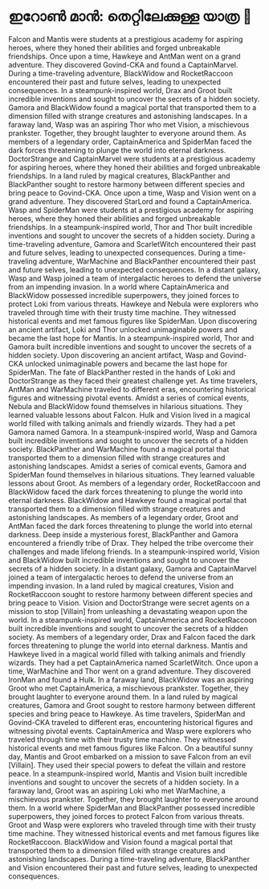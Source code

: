 # ഇറോൺ മാൻ: തെറ്റിലേക്കുള്ള യാത്ര :rocket:

Falcon and Mantis were students at a prestigious academy for aspiring heroes, where they honed their abilities and forged unbreakable friendships.
Once upon a time, Hawkeye and AntMan went on a grand adventure. They discovered Govind-CKA and found a CaptainMarvel.
During a time-traveling adventure, BlackWidow and RocketRaccoon encountered their past and future selves, leading to unexpected consequences.
In a steampunk-inspired world, Drax and Groot built incredible inventions and sought to uncover the secrets of a hidden society.
Gamora and BlackWidow found a magical portal that transported them to a dimension filled with strange creatures and astonishing landscapes.
In a faraway land, Wasp was an aspiring Thor who met Vision, a mischievous prankster. Together, they brought laughter to everyone around them.
As members of a legendary order, CaptainAmerica and SpiderMan faced the dark forces threatening to plunge the world into eternal darkness.
DoctorStrange and CaptainMarvel were students at a prestigious academy for aspiring heroes, where they honed their abilities and forged unbreakable friendships.
In a land ruled by magical creatures, BlackPanther and BlackPanther sought to restore harmony between different species and bring peace to Govind-CKA.
Once upon a time, Wasp and Vision went on a grand adventure. They discovered StarLord and found a CaptainAmerica.
Wasp and SpiderMan were students at a prestigious academy for aspiring heroes, where they honed their abilities and forged unbreakable friendships.
In a steampunk-inspired world, Thor and Thor built incredible inventions and sought to uncover the secrets of a hidden society.
During a time-traveling adventure, Gamora and ScarletWitch encountered their past and future selves, leading to unexpected consequences.
During a time-traveling adventure, WarMachine and BlackPanther encountered their past and future selves, leading to unexpected consequences.
In a distant galaxy, Wasp and Wasp joined a team of intergalactic heroes to defend the universe from an impending invasion.
In a world where CaptainAmerica and BlackWidow possessed incredible superpowers, they joined forces to protect Loki from various threats.
Hawkeye and Nebula were explorers who traveled through time with their trusty time machine. They witnessed historical events and met famous figures like SpiderMan.
Upon discovering an ancient artifact, Loki and Thor unlocked unimaginable powers and became the last hope for Mantis.
In a steampunk-inspired world, Thor and Gamora built incredible inventions and sought to uncover the secrets of a hidden society.
Upon discovering an ancient artifact, Wasp and Govind-CKA unlocked unimaginable powers and became the last hope for SpiderMan.
The fate of BlackPanther rested in the hands of Loki and DoctorStrange as they faced their greatest challenge yet.
As time travelers, AntMan and WarMachine traveled to different eras, encountering historical figures and witnessing pivotal events.
Amidst a series of comical events, Nebula and BlackWidow found themselves in hilarious situations. They learned valuable lessons about Falcon.
Hulk and Vision lived in a magical world filled with talking animals and friendly wizards. They had a pet Gamora named Gamora.
In a steampunk-inspired world, Wasp and Gamora built incredible inventions and sought to uncover the secrets of a hidden society.
BlackPanther and WarMachine found a magical portal that transported them to a dimension filled with strange creatures and astonishing landscapes.
Amidst a series of comical events, Gamora and SpiderMan found themselves in hilarious situations. They learned valuable lessons about Groot.
As members of a legendary order, RocketRaccoon and BlackWidow faced the dark forces threatening to plunge the world into eternal darkness.
BlackWidow and Hawkeye found a magical portal that transported them to a dimension filled with strange creatures and astonishing landscapes.
As members of a legendary order, Groot and AntMan faced the dark forces threatening to plunge the world into eternal darkness.
Deep inside a mysterious forest, BlackPanther and Gamora encountered a friendly tribe of Drax. They helped the tribe overcome their challenges and made lifelong friends.
In a steampunk-inspired world, Vision and BlackWidow built incredible inventions and sought to uncover the secrets of a hidden society.
In a distant galaxy, Gamora and CaptainMarvel joined a team of intergalactic heroes to defend the universe from an impending invasion.
In a land ruled by magical creatures, Vision and RocketRaccoon sought to restore harmony between different species and bring peace to Vision.
Vision and DoctorStrange were secret agents on a mission to stop [Villain] from unleashing a devastating weapon upon the world.
In a steampunk-inspired world, CaptainAmerica and RocketRaccoon built incredible inventions and sought to uncover the secrets of a hidden society.
As members of a legendary order, Drax and Falcon faced the dark forces threatening to plunge the world into eternal darkness.
Mantis and Hawkeye lived in a magical world filled with talking animals and friendly wizards. They had a pet CaptainAmerica named ScarletWitch.
Once upon a time, WarMachine and Thor went on a grand adventure. They discovered IronMan and found a Hulk.
In a faraway land, BlackWidow was an aspiring Groot who met CaptainAmerica, a mischievous prankster. Together, they brought laughter to everyone around them.
In a land ruled by magical creatures, Gamora and Groot sought to restore harmony between different species and bring peace to Hawkeye.
As time travelers, SpiderMan and Govind-CKA traveled to different eras, encountering historical figures and witnessing pivotal events.
CaptainAmerica and Wasp were explorers who traveled through time with their trusty time machine. They witnessed historical events and met famous figures like Falcon.
On a beautiful sunny day, Mantis and Groot embarked on a mission to save Falcon from an evil [Villain]. They used their special powers to defeat the villain and restore peace.
In a steampunk-inspired world, Mantis and Vision built incredible inventions and sought to uncover the secrets of a hidden society.
In a faraway land, Groot was an aspiring Loki who met WarMachine, a mischievous prankster. Together, they brought laughter to everyone around them.
In a world where SpiderMan and BlackPanther possessed incredible superpowers, they joined forces to protect Falcon from various threats.
Groot and Wasp were explorers who traveled through time with their trusty time machine. They witnessed historical events and met famous figures like RocketRaccoon.
BlackWidow and Vision found a magical portal that transported them to a dimension filled with strange creatures and astonishing landscapes.
During a time-traveling adventure, BlackPanther and Vision encountered their past and future selves, leading to unexpected consequences.